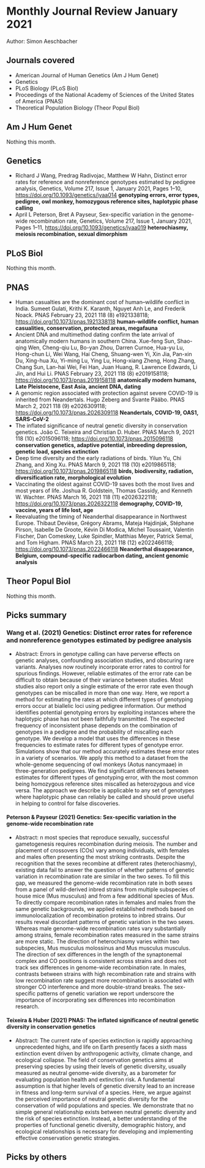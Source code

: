 # Monthly Journal Review January 2021

Author: Simon Aeschbacher

## Journals covered
- American Journal of Human Genetics (Am J Hum Genet)
- Genetics
- PLoS Biology (PLoS Biol)
- Proceedings of the National Academy of Sciences of the United States of America (PNAS)
- Theoretical Population Biology (Theor Popul Biol)

## Am J Hum Genet
Nothing this month.

## Genetics
- Richard J Wang, Predrag Radivojac, Matthew W Hahn, Distinct error rates for reference and nonreference genotypes estimated by pedigree analysis, Genetics, Volume 217, Issue 1, January 2021, Pages 1–10, https://doi.org/10.1093/genetics/iyaa014 **genotyping errors, error types, pedigree, owl monkey, homozygous reference sites, haplotypic phase calling**
- April L Peterson, Bret A Payseur, Sex-specific variation in the genome-wide recombination rate, Genetics, Volume 217, Issue 1, January 2021, Pages 1–11, https://doi.org/10.1093/genetics/iyaa019 **heterochiasmy, meiosis recombination, sexual dimorphism**


## PLoS Biol
Nothing this month.

## PNAS
- Human casualties are the dominant cost of human–wildlife conflict in India. Sumeet Gulati,  Krithi K. Karanth, Nguyet Anh Le, and  Frederik Noack. PNAS February 23, 2021 118 (8) e1921338118; https://doi.org/10.1073/pnas.1921338118 **human–wildlife conflict, human casualities, conservation, protected areas, megafauna**
- Ancient DNA and multimethod dating confirm the late arrival of anatomically modern humans in southern China. Xue-feng Sun,  Shao-qing Wen, Cheng-qiu Lu, Bo-yan Zhou,  Darren Curnoe,  Hua-yu Lu,  Hong-chun Li, Wei Wang,  Hai Cheng, Shuang-wen Yi,  Xin Jia, Pan-xin Du,  Xing-hua Xu, Yi-ming Lu, Ying Lu, Hong-xiang Zheng, Hong Zhang, Chang Sun, Lan-hai Wei, Fei Han, Juan Huang, R. Lawrence Edwards, Li Jin, and Hui Li. PNAS February 23, 2021 118 (8) e2019158118; https://doi.org/10.1073/pnas.2019158118 **anatomically modern humans, Late Pleistocene, East Asia, ancient DNA, dating**
- A genomic region associated with protection against severe COVID-19 is inherited from Neandertals. Hugo Zeberg and  Svante Pääbo. PNAS March 2, 2021 118 (9) e2026309118; https://doi.org/10.1073/pnas.2026309118 **Neandertals, COVID-19, OAS1, SARS-CoV-2**
- The inflated significance of neutral genetic diversity in conservation genetics. João C. Teixeira and  Christian D. Huber. PNAS March 9, 2021 118 (10) e2015096118; https://doi.org/10.1073/pnas.2015096118 **conservation genetics, adaptive potential, inbreeding depression, genetic load, species extinction**
- Deep time diversity and the early radiations of birds. Yilun Yu,  Chi Zhang, and Xing Xu. PNAS March 9, 2021 118 (10) e2019865118; https://doi.org/10.1073/pnas.2019865118 **birds, biodiversity, radiation, diversification rate, morphological evolution**
- Vaccinating the oldest against COVID-19 saves both the most lives and most years of life. Joshua R. Goldstein,  Thomas Cassidy, and  Kenneth W. Wachter. PNAS March 16, 2021 118 (11) e2026322118; https://doi.org/10.1073/pnas.2026322118 **demography, COVID-19, vaccine, years of life lost, age**
- Reevaluating the timing of Neanderthal disappearance in Northwest Europe. Thibaut Devièse,  Grégory Abrams, Mateja Hajdinjak,  Stéphane Pirson,  Isabelle De Groote, Kévin Di Modica, Michel Toussaint,  Valentin Fischer, Dan Comeskey, Luke Spindler, Matthias Meyer, Patrick Semal, and Tom Higham. PNAS March 23, 2021 118 (12) e2022466118; https://doi.org/10.1073/pnas.2022466118 **Neanderthal disappearance, Belgium, compound-specific radiocarbon dating, ancient genomic analysis**

## Theor Popul Biol
Nothing this month.

## Picks summary

### Wang et al. (2021) Genetics: Distinct error rates for reference and nonreference genotypes estimated by pedigree analysis
- Abstract: Errors in genotype calling can have perverse effects on genetic analyses, confounding association studies, and obscuring rare variants. Analyses now routinely incorporate error rates to control for spurious findings. However, reliable estimates of the error rate can be difficult to obtain because of their variance between studies. Most studies also report only a single estimate of the error rate even though genotypes can be miscalled in more than one way. Here, we report a method for estimating the rates at which different types of genotyping errors occur at biallelic loci using pedigree information. Our method identifies potential genotyping errors by exploiting instances where the haplotypic phase has not been faithfully transmitted. The expected frequency of inconsistent phase depends on the combination of genotypes in a pedigree and the probability of miscalling each genotype. We develop a model that uses the differences in these frequencies to estimate rates for different types of genotype error. Simulations show that our method accurately estimates these error rates in a variety of scenarios. We apply this method to a dataset from the whole-genome sequencing of owl monkeys (Aotus nancymaae) in three-generation pedigrees. We find significant differences between estimates for different types of genotyping error, with the most common being homozygous reference sites miscalled as heterozygous and vice versa. The approach we describe is applicable to any set of genotypes where haplotypic phase can reliably be called and should prove useful in helping to control for false discoveries.

#### Peterson & Payseur (2021) Genetics: Sex-specific variation in the genome-wide recombination rate
- Abstract: n most species that reproduce sexually, successful gametogenesis requires recombination during meiosis. The number and placement of crossovers (COs) vary among individuals, with females and males often presenting the most striking contrasts. Despite the recognition that the sexes recombine at different rates (heterochiasmy), existing data fail to answer the question of whether patterns of genetic variation in recombination rate are similar in the two sexes. To fill this gap, we measured the genome-wide recombination rate in both sexes from a panel of wild-derived inbred strains from multiple subspecies of house mice (Mus musculus) and from a few additional species of Mus. To directly compare recombination rates in females and males from the same genetic backgrounds, we applied established methods based on immunolocalization of recombination proteins to inbred strains. Our results reveal discordant patterns of genetic variation in the two sexes. Whereas male genome-wide recombination rates vary substantially among strains, female recombination rates measured in the same strains are more static. The direction of heterochiasmy varies within two subspecies, Mus musculus molossinus and Mus musculus musculus. The direction of sex differences in the length of the synaptonemal complex and CO positions is consistent across strains and does not track sex differences in genome-wide recombination rate. In males, contrasts between strains with high recombination rate and strains with low recombination rate suggest more recombination is associated with stronger CO interference and more double-strand breaks. The sex-specific patterns of genetic variation we report underscore the importance of incorporating sex differences into recombination research.

#### Teixeira & Huber (2021) PNAS: The inflated significance of neutral genetic diversity in conservation genetics
- Abstract: The current rate of species extinction is rapidly approaching unprecedented highs, and life on Earth presently faces a sixth mass extinction event driven by anthropogenic activity, climate change, and ecological collapse. The field of conservation genetics aims at preserving species by using their levels of genetic diversity, usually measured as neutral genome-wide diversity, as a barometer for evaluating population health and extinction risk. A fundamental assumption is that higher levels of genetic diversity lead to an increase in fitness and long-term survival of a species. Here, we argue against the perceived importance of neutral genetic diversity for the conservation of wild populations and species. We demonstrate that no simple general relationship exists between neutral genetic diversity and the risk of species extinction. Instead, a better understanding of the properties of functional genetic diversity, demographic history, and ecological relationships is necessary for developing and implementing effective conservation genetic strategies.


## Picks by others